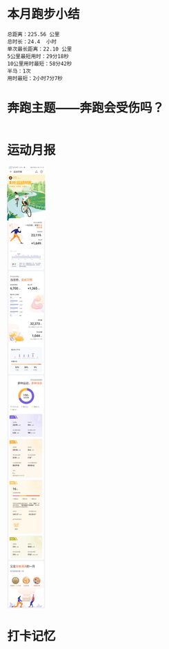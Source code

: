 # 本月跑步小结
```
总距离：225.56 公里
总时长：24.4  小时
单次最长距离：22.10 公里
5公里最短用时：29分18秒
10公里用时最短：58分42秒
半马：1次
用时最短：2小时7分7秒
```

# 奔跑主题——奔跑会受伤吗？
```

```

#  运动月报
![2021年5月](./月报_202105.jpg)


# 打卡记忆
```

```
